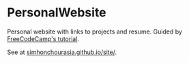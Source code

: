# PersonalWebsite

Personal website with links to projects and resume. Guided by [FreeCodeCamp's tutorial](https://www.youtube.com/watch?v=_xkSvufmjEs). 

See at [simhonchourasia.github.io/site/](https://simhonchourasia.github.io/site/). 